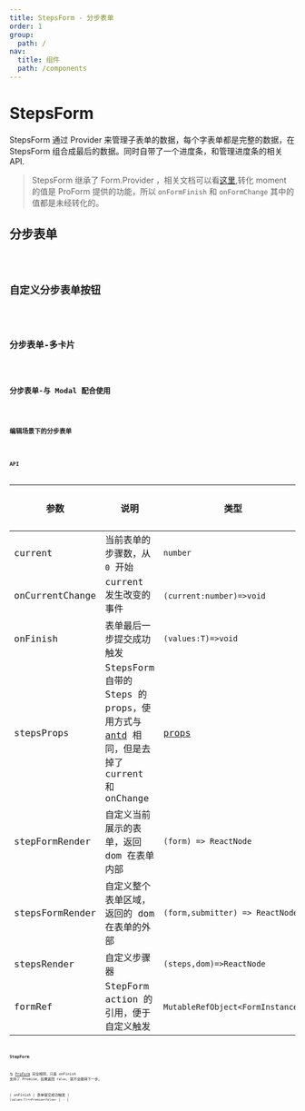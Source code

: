 ```yaml
---
title: StepsForm - 分步表单
order: 1
group:
  path: /
nav:
  title: 组件
  path: /components
---
```


# StepsForm

StepsForm 通过 Provider 来管理子表单的数据，每个字表单都是完整的数据，在 StepsForm 组合成最后的数据。同时自带了一个进度条，和管理进度条的相关 API.

> StepsForm 继承了 Form.Provider ，相关文档可以看[这里](https://ant.design/components/form-cn/#Form.Provider),转化 moment 的值是 ProForm 提供的功能，所以 `onFormFinish` 和 `onFormChange` 其中的值都是未经转化的。

## 分步表单

<code src="./demos/steps-from.tsx" height="532px" title="分步表单" />

## 自定义分步表单按钮

<code src="./demos/customize-steps-from.tsx" height="532px" title="自定义分步表单按钮"/>

## 分步表单-多卡片

<code src="./demos/multi-card-step-form.tsx"  background="#f5f5f5" height="868px" title="分步表单-多卡片"/>

## 分步表单-与 Modal 配合使用

<code src="./demos/modal-step-form.tsx"  background="#f5f5f5" height="32px" title="分步表单-与 Modal 配合使用"/>

## 编辑场景下的分步表单

<code src="./demos/add-or-edit-step-form.tsx" height="532px" title="自定义分步表单按钮"/>

## API

| 参数 | 说明 | 类型 | 默认值 |
| --- | --- | --- | --- |
| current | 当前表单的步骤数，从 `0` 开始 | `number` | 0 |
| onCurrentChange | current 发生改变的事件 | `(current:number)=>void` | - |
| onFinish | 表单最后一步提交成功触发 | `(values:T)=>void` | - |
| stepsProps | StepsForm 自带的 Steps 的 props，使用方式与 [antd](https://ant.design/components/steps-cn/) 相同，但是去掉了 current 和 onChange | [props](https://ant.design/components/steps-cn/#API) | - |
| stepFormRender | 自定义当前展示的表单，返回 dom 在表单内部 | `(form) => ReactNode` | - |
| stepsFormRender | 自定义整个表单区域，返回的 dom 在表单的外部 | `(form,submitter) => ReactNode` | - |
| stepsRender | 自定义步骤器 | `(steps,dom)=>ReactNode` | - |
| formRef | StepForm action 的引用，便于自定义触发 | `MutableRefObject<FormInstance>` | - |

### StepForm

与 [ProForm](/components/form) 完全相同，只是 onFinish 支持了 Promise，如果返回 `false`, 就不会跳转下一步。

| onFinish | 表单提交成功触发 | `(values:T)=>Promise<false>` | - |
